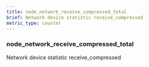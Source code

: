 ```yaml
---
title: node_network_receive_compressed_total
brief: Network device statistic receive_compressed
metric_type: counter
---
```

### node_network_receive_compressed_total

Network device statistic receive_compressed